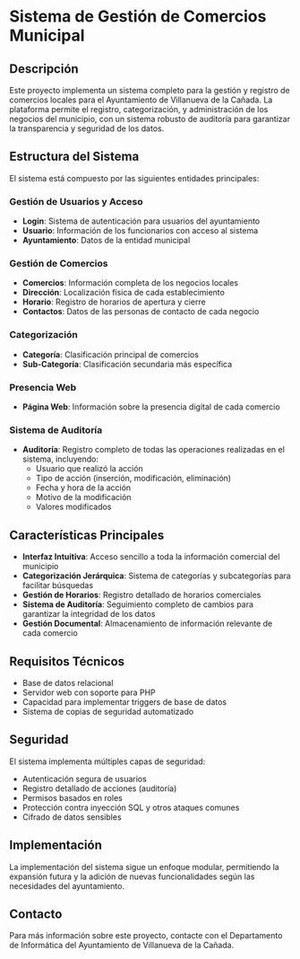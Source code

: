 # Sistema de Gestión de Comercios Municipal

## Descripción
Este proyecto implementa un sistema completo para la gestión y registro de comercios locales para el Ayuntamiento de Villanueva de la Cañada. La plataforma permite el registro, categorización, y administración de los negocios del municipio, con un sistema robusto de auditoría para garantizar la transparencia y seguridad de los datos.

## Estructura del Sistema

El sistema está compuesto por las siguientes entidades principales:

### Gestión de Usuarios y Acceso
- **Login**: Sistema de autenticación para usuarios del ayuntamiento
- **Usuario**: Información de los funcionarios con acceso al sistema
- **Ayuntamiento**: Datos de la entidad municipal

### Gestión de Comercios
- **Comercios**: Información completa de los negocios locales
- **Dirección**: Localización física de cada establecimiento
- **Horario**: Registro de horarios de apertura y cierre
- **Contactos**: Datos de las personas de contacto de cada negocio

### Categorización
- **Categoría**: Clasificación principal de comercios
- **Sub-Categoría**: Clasificación secundaria más específica

### Presencia Web
- **Página Web**: Información sobre la presencia digital de cada comercio

### Sistema de Auditoría
- **Auditoría**: Registro completo de todas las operaciones realizadas en el sistema, incluyendo:
  - Usuario que realizó la acción
  - Tipo de acción (inserción, modificación, eliminación)
  - Fecha y hora de la acción
  - Motivo de la modificación
  - Valores modificados

## Características Principales

- **Interfaz Intuitiva**: Acceso sencillo a toda la información comercial del municipio
- **Categorización Jerárquica**: Sistema de categorías y subcategorías para facilitar búsquedas
- **Gestión de Horarios**: Registro detallado de horarios comerciales
- **Sistema de Auditoría**: Seguimiento completo de cambios para garantizar la integridad de los datos
- **Gestión Documental**: Almacenamiento de información relevante de cada comercio

## Requisitos Técnicos

- Base de datos relacional
- Servidor web con soporte para PHP
- Capacidad para implementar triggers de base de datos
- Sistema de copias de seguridad automatizado

## Seguridad

El sistema implementa múltiples capas de seguridad:

- Autenticación segura de usuarios
- Registro detallado de acciones (auditoría)
- Permisos basados en roles
- Protección contra inyección SQL y otros ataques comunes
- Cifrado de datos sensibles

## Implementación

La implementación del sistema sigue un enfoque modular, permitiendo la expansión futura y la adición de nuevas funcionalidades según las necesidades del ayuntamiento.

## Contacto

Para más información sobre este proyecto, contacte con el Departamento de Informática del Ayuntamiento de Villanueva de la Cañada.
